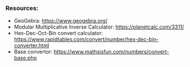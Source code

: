 ### Resources:

- GeoGebra: https://www.geogebra.org/
- Modular Multiplicative Inverse Calculator: https://planetcalc.com/3311/
- Hex-Dec-Oct-Bin convert calculator: https://www.rapidtables.com/convert/number/hex-dec-bin-converter.html
- Base convertor: https://www.mathsisfun.com/numbers/convert-base.php